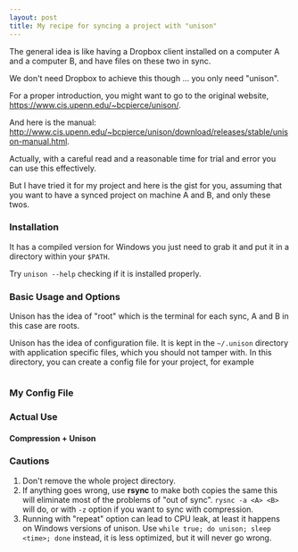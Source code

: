 ```yaml
---
layout: post
title: My recipe for syncing a project with "unison"
---
```

The general idea is like having a Dropbox client installed on a computer A and a computer B, and have files on these two in sync.

We don't need Dropbox to achieve this though ... you only need "unison".

For a proper introduction, you might want to go to the original website, https://www.cis.upenn.edu/~bcpierce/unison/.

And here is the manual: http://www.cis.upenn.edu/~bcpierce/unison/download/releases/stable/unison-manual.html.

Actually, with a careful read and a reasonable time for trial and error you can use this effectively. 

But I have tried it for my project and here is the gist for you, assuming that you want to have a synced project on machine A and B, and only these twos.

### Installation

It has a compiled version for Windows you just need to grab it and put it in a directory within your `$PATH`.

Try `unison --help` checking if it is installed properly.

### Basic Usage and Options

Unison has the idea of "root" which is the terminal for each sync, A and B in this case are roots. 

Unison has the idea of configuration file. It is kept in the `~/.unison` directory with application specific files, which you should not tamper with. In this directory, you can create a config file for your project, for example

```

```

### My Config File

### Actual Use

#### Compression + Unison

### Cautions

1. Don't remove the whole project directory. 
2. If anything goes wrong, use **rsync** to make both copies the same this will eliminate most of the problems of "out of sync". `rysnc -a <A> <B>` will do, or with `-z` option if you want to sync with compression.
3. Running with "repeat" option can lead to CPU leak, at least it happens on Windows versions of unison. Use `while true; do unison; sleep <time>; done` instead, it is less optimized, but it will never go wrong.
